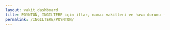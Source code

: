 ```yaml
---
layout: vakit_dashboard
title: POYNTON, INGILTERE için iftar, namaz vakitleri ve hava durumu - ilçe/eyalet seç
permalink: /INGILTERE/POYNTON/
---
```


<script type="text/javascript">
  var GLOBAL_COUNTRY = 'INGILTERE';
  var GLOBAL_CITY = 'POYNTON';
  var GLOBAL_STATE = '';
  var lat = 72;
  var lon = 21;
</script>
